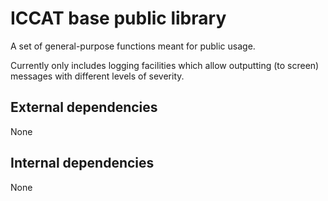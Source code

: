 # ICCAT base public library

A set of general-purpose functions meant for public usage.

Currently only includes logging facilities which allow outputting (to screen) messages with different levels of severity.

## External dependencies
None

## Internal dependencies
None
